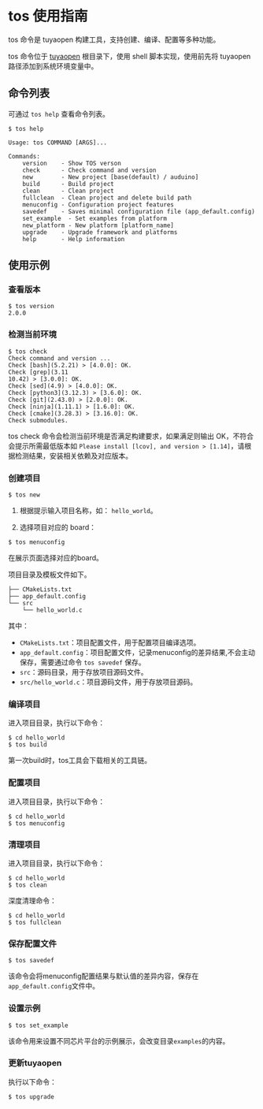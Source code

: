 # tos 使用指南
tos 命令是 tuyaopen 构建工具，支持创建、编译、配置等多种功能。

tos 命令位于 [tuyaopen](https://github.com/tuya/tuyaopen.git) 根目录下，使用 shell 脚本实现，使用前先将 tuyaopen 路径添加到系统环境变量中。

## 命令列表
可通过 `tos help` 查看命令列表。
```shell
$ tos help

Usage: tos COMMAND [ARGS]...

Commands:
    version    - Show TOS verson
    check      - Check command and version
    new        - New project [base(default) / auduino]
    build      - Build project
    clean      - Clean project
    fullclean  - Clean project and delete build path
    menuconfig - Configuration project features
    savedef    - Saves minimal configuration file (app_default.config)
    set_example  - Set examples from platform
    new_platform - New platform [platform_name]
    upgrade    - Upgrade framework and platforms
    help       - Help information
```

## 使用示例

### 查看版本
```shell
$ tos version
2.0.0
```

### 检测当前环境
```shell
$ tos check
Check command and version ...
Check [bash](5.2.21) > [4.0.0]: OK.
Check [grep](3.11
10.42) > [3.0.0]: OK.
Check [sed](4.9) > [4.0.0]: OK.
Check [python3](3.12.3) > [3.6.0]: OK.
Check [git](2.43.0) > [2.0.0]: OK.
Check [ninja](1.11.1) > [1.6.0]: OK.
Check [cmake](3.28.3) > [3.16.0]: OK.
Check submodules.
```

tos check 命令会检测当前环境是否满足构建要求，如果满足则输出 OK，不符合会提示所需最低版本如 `Please install [lcov], and version > [1.14]`，请根据检测结果，安装相关依赖及对应版本。

### 创建项目
```shell
$ tos new
```
1. 根据提示输入项目名称，如： `hello_world`。


2. 选择项目对应的 board：
```shell
$ tos menuconfig
```

在展示页面选择对应的board。

项目目录及模板文件如下。
```shell
├── CMakeLists.txt
├── app_default.config
└── src
    └── hello_world.c
```
其中：
- `CMakeLists.txt`：项目配置文件，用于配置项目编译选项。
- `app_default.config`：项目配置文件，记录menuconfig的差异结果,不会主动保存，需要通过命令 `tos savedef` 保存。
- `src`：源码目录，用于存放项目源码文件。
- `src/hello_world.c`：项目源码文件，用于存放项目源码。

### 编译项目

进入项目目录，执行以下命令：
```shell
$ cd hello_world
$ tos build
```

第一次build时，tos工具会下载相关的工具链。

### 配置项目
进入项目目录，执行以下命令：
```shell
$ cd hello_world
$ tos menuconfig
```

### 清理项目
进入项目目录，执行以下命令：
```shell
$ cd hello_world
$ tos clean
```

深度清理命令：
```shell
$ cd hello_world
$ tos fullclean
```

### 保存配置文件
```shell
$ tos savedef
```

该命令会将menuconfig配置结果与默认值的差异内容，保存在`app_default.config`文件中。


### 设置示例

```shell
$ tos set_example
```

该命令用来设置不同芯片平台的示例展示，会改变目录`examples`的内容。


### 更新tuyaopen
执行以下命令：
```shell
$ tos upgrade
```
